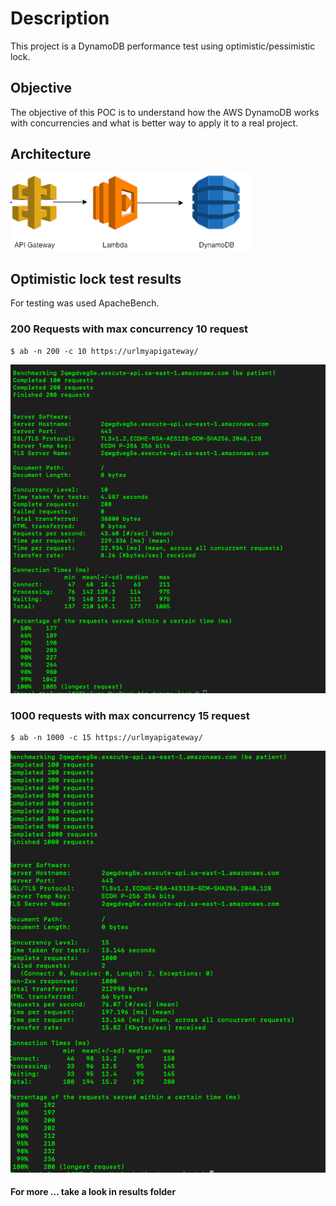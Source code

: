 # Description
This project is a DynamoDB performance test using optimistic/pessimistic lock.

## Objective
The objective of this POC is to understand how the AWS DynamoDB works with concurrencies and what is better way to apply it to a real project.
## Architecture
![Api Gateway, Lambda e dynamoDB](https://github.com/thalyswolf/dynamo-lock/blob/488ba912084721855d4ff55371dbaff7032d67f3/architecture.png?raw=true)

## Optimistic lock test results
For testing was used ApacheBench.

### 200 Requests with max concurrency 10 request
```console
$ ab -n 200 -c 10 https://urlmyapigateway/
```
![terminal result](https://github.com/thalyswolf/dynamo-lock/blob/main/results/opimistic_200_request_with_10_conccurencies.png?raw=true)

### 1000 requests with max concurrency 15 request 
```console
$ ab -n 1000 -c 15 https://urlmyapigateway/
```
![opimistic_1000_request_with_15_conccurencies.png](https://github.com/thalyswolf/dynamo-lock/blob/main/results/opimistic_1000_request_with_15_conccurencies.png?raw=true)

#### For more ... take a look in results folder 